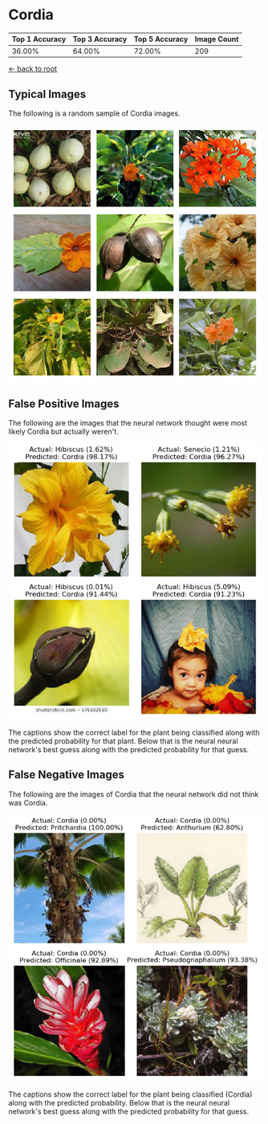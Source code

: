 
# Cordia

| Top 1 Accuracy | Top 3 Accuracy | Top 5 Accuracy | Image Count | 
| --- | --- | --- | --- |
| 36.00% | 64.00% | 72.00% | 209 | 

[← back to root](https://github.com/HACC2018/ohia.ai#results)

## Typical Images
The following is a random sample of Cordia images.
<p align="center"> <img src="../../../figures/typical/Cordia.png?raw=true"> </p>

## False Positive Images
The following are the images that the neural network thought were most likely Cordia but actually weren't.  
<p align="center"> <img src="../../../figures/false_positives/Cordia.png?raw=true"> </p>
The captions show the correct label for the plant being classified along with the predicted probability for that plant.  Below that is the neural neural network's best guess along with the predicted probability for that guess.

## False Negative Images
The following are the images of Cordia that the neural network did not think was Cordia.  
<p align="center"> <img src="../../../figures/false_negatives/Cordia.png?raw=true"> </p>
The captions show the correct label for the plant being classified (Cordia) along with the predicted probability.  Below that is the neural neural network's best guess along with the predicted probability for that guess.

